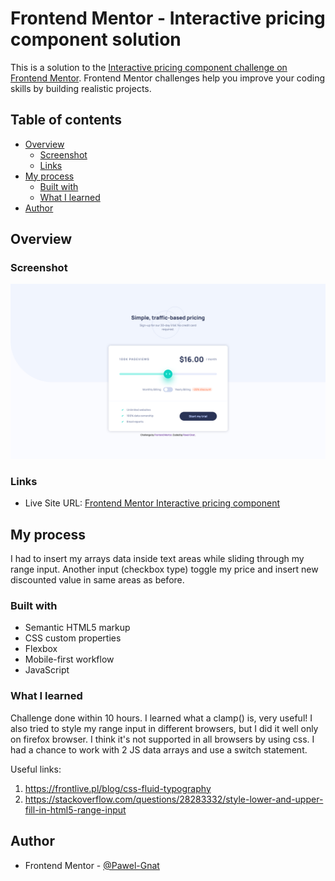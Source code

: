 # Frontend Mentor - Interactive pricing component solution

This is a solution to the [Interactive pricing component challenge on Frontend Mentor](https://www.frontendmentor.io/challenges/interactive-pricing-component-t0m8PIyY8). Frontend Mentor challenges help you improve your coding skills by building realistic projects. 

## Table of contents

- [Overview](#overview)
  - [Screenshot](#screenshot)
  - [Links](#links)
- [My process](#my-process)
  - [Built with](#built-with)
  - [What I learned](#what-i-learned)
- [Author](#author)

## Overview

### Screenshot

![](./screenshot.png)

### Links

- Live Site URL: [Frontend Mentor Interactive pricing component](https://pawel-gnat.github.io/Frontend-Mentor-Interactive-pricing-component/)

## My process

I had to insert my arrays data inside text areas while sliding through my range input. Another input (checkbox type) toggle my price and insert new discounted value in same areas as before. 

### Built with

- Semantic HTML5 markup
- CSS custom properties
- Flexbox
- Mobile-first workflow
- JavaScript

### What I learned

Challenge done within 10 hours. I learned what a clamp() is, very useful! I also tried to style my range input in different browsers, but I did it well only on firefox browser. I think it's not supported in all browsers by using css. I had a chance to work with 2 JS data arrays and use a switch statement. 

Useful links:
1. https://frontlive.pl/blog/css-fluid-typography
2. https://stackoverflow.com/questions/28283332/style-lower-and-upper-fill-in-html5-range-input

## Author

- Frontend Mentor - [@Pawel-Gnat](https://www.frontendmentor.io/profile/Pawel-Gnat)
